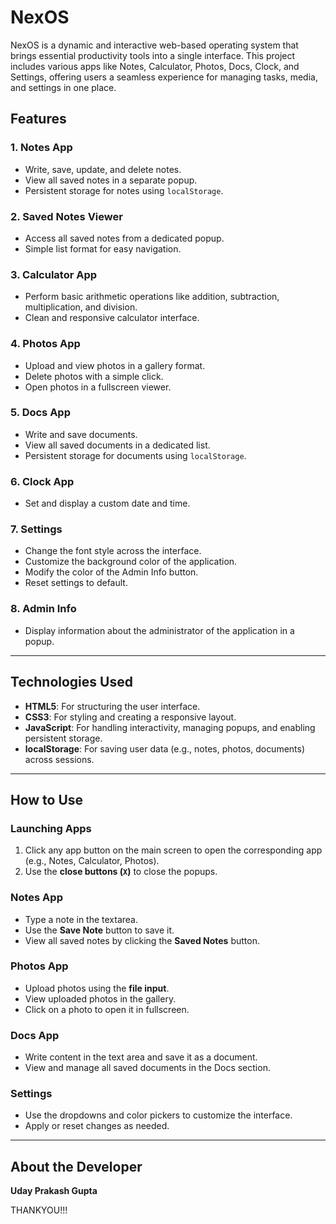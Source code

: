# NexOS

NexOS is a dynamic and interactive web-based operating system that brings essential productivity tools into a single interface. This project includes various apps like Notes, Calculator, Photos, Docs, Clock, and Settings, offering users a seamless experience for managing tasks, media, and settings in one place.  

## Features

### 1. **Notes App**
   - Write, save, update, and delete notes.
   - View all saved notes in a separate popup.
   - Persistent storage for notes using `localStorage`.

### 2. **Saved Notes Viewer**
   - Access all saved notes from a dedicated popup.
   - Simple list format for easy navigation.

### 3. **Calculator App**
   - Perform basic arithmetic operations like addition, subtraction, multiplication, and division.
   - Clean and responsive calculator interface.

### 4. **Photos App**
   - Upload and view photos in a gallery format.
   - Delete photos with a simple click.
   - Open photos in a fullscreen viewer.

### 5. **Docs App**
   - Write and save documents.
   - View all saved documents in a dedicated list.
   - Persistent storage for documents using `localStorage`.

### 6. **Clock App**
   - Set and display a custom date and time.

### 7. **Settings**
   - Change the font style across the interface.
   - Customize the background color of the application.
   - Modify the color of the Admin Info button.
   - Reset settings to default.

### 8. **Admin Info**
   - Display information about the administrator of the application in a popup.

---

## Technologies Used
- **HTML5**: For structuring the user interface.
- **CSS3**: For styling and creating a responsive layout.
- **JavaScript**: For handling interactivity, managing popups, and enabling persistent storage.
- **localStorage**: For saving user data (e.g., notes, photos, documents) across sessions.

---


## How to Use

### **Launching Apps**
1. Click any app button on the main screen to open the corresponding app (e.g., Notes, Calculator, Photos).
2. Use the **close buttons (`X`)** to close the popups.

### **Notes App**
- Type a note in the textarea.
- Use the **Save Note** button to save it.
- View all saved notes by clicking the **Saved Notes** button.

### **Photos App**
- Upload photos using the **file input**.
- View uploaded photos in the gallery.
- Click on a photo to open it in fullscreen.

### **Docs App**
- Write content in the text area and save it as a document.
- View and manage all saved documents in the Docs section.

### **Settings**
- Use the dropdowns and color pickers to customize the interface.
- Apply or reset changes as needed.

---
## About the Developer
**Uday Prakash Gupta**  

THANKYOU!!!